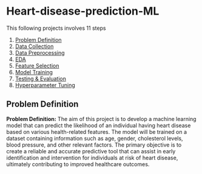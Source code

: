 # Heart-disease-prediction-ML
This following projects involves 11 steps
1. [Problem Definition](#problemdefinition)
2. [Data Collection](#dataset)
3. [Data Preprocessing](#datapreprocessing)
4. [EDA](#eda)
5. [Feature Selection](#featureselection)
6. [Model Training](#training)
7. [Testing & Evaluation](#testing)
8. [Hyperparameter Tuning](#hypertuning)




## Problem Definition

**Problem Definition:**
The aim of this project is to develop a machine learning model that can predict the likelihood of an individual having heart disease based on various health-related features. The model will be trained on a dataset containing information such as age, gender, cholesterol levels, blood pressure, and other relevant factors. The primary objective is to create a reliable and accurate predictive tool that can assist in early identification and intervention for individuals at risk of heart disease, ultimately contributing to improved healthcare outcomes.
